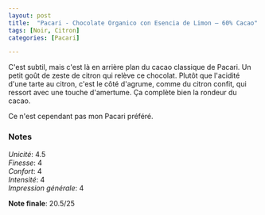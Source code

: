 ```yaml
---
layout: post
title:  "Pacari - Chocolate Organico con Esencia de Limon – 60% Cacao"
tags: [Noir, Citron] 
categories: [Pacari]

---
```


C'est subtil, mais c'est là en arrière plan du cacao classique de Pacari. Un petit goût de zeste de citron qui relève ce chocolat. Plutôt que l'acidité d'une tarte au citron, c'est le côté d'agrume, comme du citron confit, qui ressort avec une touche d'amertume. Ça complète bien la rondeur du cacao.

Ce n'est cependant pas mon Pacari préféré.

### Notes

_Unicité_: 4.5  
_Finesse_: 4  
_Confort_: 4  
_Intensité_: 4  
_Impression générale_: 4

**Note finale**: 20.5/25